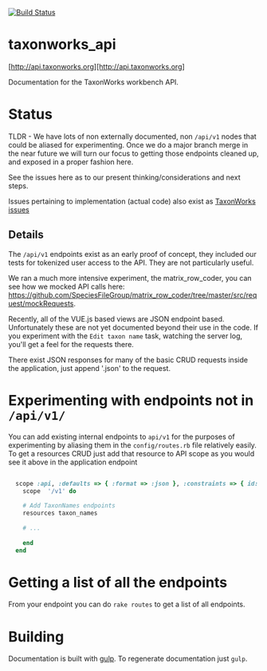 [![Build Status](https://travis-ci.org/devarsh1997/taxonworks_api.svg?branch=master)](https://travis-ci.org/devarsh1997/taxonworks_api)

# taxonworks_api

[http://api.taxonworks.org][http://api.taxonworks.org] 

Documentation for the TaxonWorks workbench API.  

# Status

TLDR - We have lots of non externally documented, non `/api/v1` nodes that could be aliased for experimenting. Once we do a major branch merge in the near future we will turn our focus to getting those endpoints cleaned up, and exposed in a proper fashion here.  

See the issues here as to our present thinking/considerations and next steps.

Issues pertaining to implementation (actual code) also exist as [TaxonWorks issues](https://github.com/SpeciesFileGroup/taxonworks/issues?utf8=%E2%9C%93&q=is%3Aissue+is%3Aopen+label%3AAPI)

## Details

The `/api/v1` endpoints exist as an early proof of concept, they included our tests for tokenized user access to the API.  They are not particularly useful.

We ran a much more intensive experiment, the matrix_row_coder, you can see how we mocked API calls here: https://github.com/SpeciesFileGroup/matrix_row_coder/tree/master/src/request/mockRequests.

Recently, all of the VUE.js based views are JSON endpoint based. Unfortunately these are not yet documented beyond their use in the code.  If you experiment with the `Edit taxon name` task, watching the server log, you'll get a feel for the requests there. 

There exist JSON responses for many of the basic CRUD requests inside the application, just append '.json' to the request.

# Experimenting with endpoints not in `/api/v1/`

You can add existing internal endpoints to `api/v1` for the purposes of experimenting by aliasing them in the `config/routes.rb` file relatively easily.  To get a resources CRUD just add that resource to API scope as you would see it above in the application endpoint

```Ruby

  scope :api, :defaults => { :format => :json }, :constraints => { id: /\d+/ } do
    scope  '/v1' do
    
    # Add TaxonNames endpoints
    resources taxon_names
    
    # ...
    
    end
  end
```

# Getting a list of all the endpoints

From your endpoint you can do `rake routes` to get a list of all endpoints.

# Building 

Documentation is built with [gulp](https://gulpjs.com/). To regenerate documentation just `gulp`.
